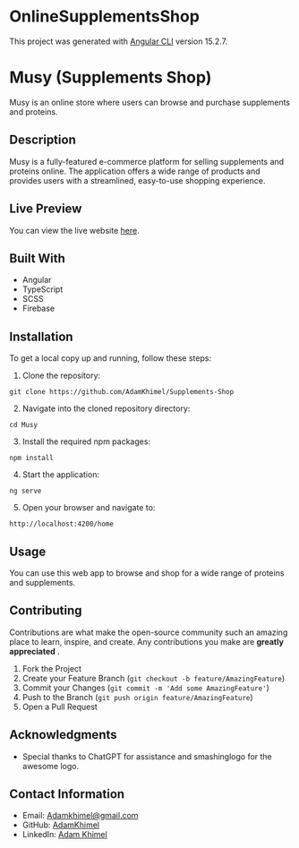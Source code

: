 # OnlineSupplementsShop

This project was generated with [Angular CLI](https://github.com/angular/angular-cli) version 15.2.7.

# Musy (Supplements Shop)

Musy is an online store where users can browse and purchase supplements and proteins.

## Description

Musy is a fully-featured e-commerce platform for selling supplements and proteins online. The application offers a wide range of products and provides users with a streamlined, easy-to-use shopping experience.

## Live Preview

You can view the live website [here](https://online-supplements-shop.web.app/home).

## Built With

* Angular
* TypeScript
* SCSS
* Firebase


## Installation

To get a local copy up and running, follow these steps:

1. Clone the repository:

`git clone https://github.com/AdamKhimel/Supplements-Shop`

2. Navigate into the cloned repository directory:

`cd Musy`

3. Install the required npm packages:

`npm install`

4. Start the application:

`ng serve`

5. Open your browser and navigate to:

`http://localhost:4200/home`


## Usage

You can use this web app to browse and shop for a wide range of proteins and supplements.


## Contributing

Contributions are what make the open-source community such an amazing place to learn, inspire, and create. Any contributions you make are  **greatly appreciated** .

1. Fork the Project
2. Create your Feature Branch (`git checkout -b feature/AmazingFeature`)
3. Commit your Changes (`git commit -m 'Add some AmazingFeature'`)
4. Push to the Branch (`git push origin feature/AmazingFeature`)
5. Open a Pull Request


## Acknowledgments

* Special thanks to ChatGPT for assistance and smashinglogo for the awesome logo.


## Contact Information

* Email: [Adamkhimel@gmail.com](mailto:Adamkhimel@gmail.com)
* GitHub: [AdamKhimel](https://github.com/AdamKhimel/)
* LinkedIn: [Adam Khimel](https://www.linkedin.com/in/adamkhimel/)
